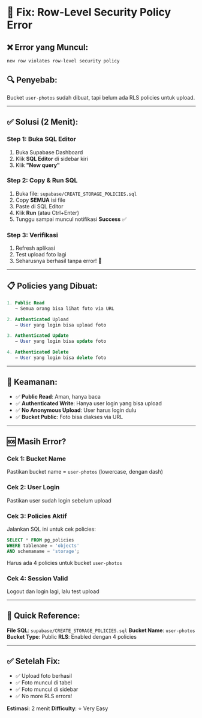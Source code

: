 # 🔧 Fix: Row-Level Security Policy Error

## ❌ Error yang Muncul:
```
new row violates row-level security policy
```

## 🔍 Penyebab:
Bucket `user-photos` sudah dibuat, tapi belum ada RLS policies untuk upload.

---

## ✅ Solusi (2 Menit):

### **Step 1: Buka SQL Editor**
1. Buka Supabase Dashboard
2. Klik **SQL Editor** di sidebar kiri
3. Klik **"New query"**

### **Step 2: Copy & Run SQL**
1. Buka file: `supabase/CREATE_STORAGE_POLICIES.sql`
2. Copy **SEMUA** isi file
3. Paste di SQL Editor
4. Klik **Run** (atau Ctrl+Enter)
5. Tunggu sampai muncul notifikasi **Success** ✅

### **Step 3: Verifikasi**
1. Refresh aplikasi
2. Test upload foto lagi
3. Seharusnya berhasil tanpa error! 🎉

---

## 📋 Policies yang Dibuat:

```sql
1. Public Read
   → Semua orang bisa lihat foto via URL

2. Authenticated Upload
   → User yang login bisa upload foto

3. Authenticated Update
   → User yang login bisa update foto

4. Authenticated Delete
   → User yang login bisa delete foto
```

---

## 🔐 Keamanan:

- ✅ **Public Read**: Aman, hanya baca
- ✅ **Authenticated Write**: Hanya user login yang bisa upload
- ✅ **No Anonymous Upload**: User harus login dulu
- ✅ **Bucket Public**: Foto bisa diakses via URL

---

## 🆘 Masih Error?

### **Cek 1: Bucket Name**
Pastikan bucket name = `user-photos` (lowercase, dengan dash)

### **Cek 2: User Login**
Pastikan user sudah login sebelum upload

### **Cek 3: Policies Aktif**
Jalankan SQL ini untuk cek policies:
```sql
SELECT * FROM pg_policies 
WHERE tablename = 'objects' 
AND schemaname = 'storage';
```

Harus ada 4 policies untuk bucket `user-photos`

### **Cek 4: Session Valid**
Logout dan login lagi, lalu test upload

---

## 📝 Quick Reference:

**File SQL**: `supabase/CREATE_STORAGE_POLICIES.sql`
**Bucket Name**: `user-photos`
**Bucket Type**: Public
**RLS**: Enabled dengan 4 policies

---

## ✅ Setelah Fix:

- ✅ Upload foto berhasil
- ✅ Foto muncul di tabel
- ✅ Foto muncul di sidebar
- ✅ No more RLS errors!

**Estimasi**: 2 menit
**Difficulty**: ⭐ Very Easy
